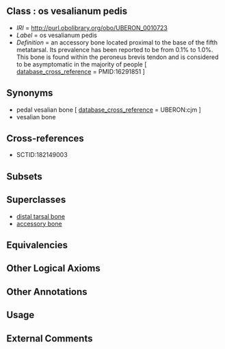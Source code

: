 
## Class : os vesalianum pedis

 * *IRI* = http://purl.obolibrary.org/obo/UBERON_0010723
 * *Label* = os vesalianum pedis
 * *Definition* = an accessory bone located proximal to the base of the fifth metatarsal. Its prevalence has been reported to be from 0.1% to 1.0%. This bone is found within the peroneus brevis tendon and is considered to be asymptomatic in the majority of people [ [database_cross_reference](../../ef/oboInOwl#hasDbXref.md) = PMID:16291851 ]

## Synonyms

 * pedal vesalian bone [ [database_cross_reference](../../ef/oboInOwl#hasDbXref.md) = UBERON:cjm ]
 * vesalian bone

## Cross-references

 * SCTID:182149003

## Subsets


## Superclasses

 * [distal tarsal bone](../../UBERON/21/UBERON_0010721.md)
 * [accessory bone](../../UBERON/22/UBERON_0010722.md)

## Equivalencies


## Other Logical Axioms


## Other Annotations


## Usage


## External Comments

